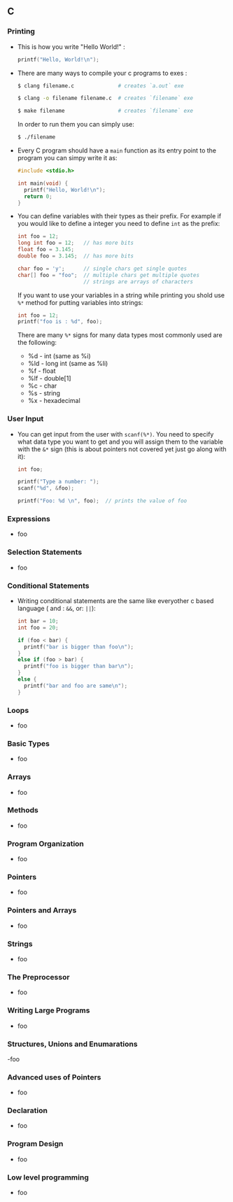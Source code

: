 ## C

### Printing

- This is how you write "Hello World!" :
  ```c
  printf("Hello, World!\n");
  ```
  
- There are many ways to compile your c programs to exes :
  ```bash
  $ clang filename.c              # creates `a.out` exe
  
  $ clang -o filename filename.c  # creates `filename` exe 
  
  $ make filename                 # creates `filename` exe
  ```
  In order to run them you can simply use:
  ```bash
  $ ./filename
  ```
  
- Every C program should have a `main` function as its entry point to the program you can simpy write it as:
  ```c
  #include <stdio.h>
  
  int main(void) {
    printf("Hello, World!\n");
    return 0;
  }
  ```

- You can define variables with their types as their prefix. For example if you would like to define a integer you need to define `int` as the prefix:
  ```c
  int foo = 12;
  long int foo = 12;   // has more bits
  float foo = 3.145;
  double foo = 3.145;  // has more bits
  
  char foo = 'y';      // single chars get single quotes
  char[] foo = "foo";  // multiple chars get multiple quotes
                       // strings are arrays of characters
  ```
  If you want to use your variables in a string while printing you shold use `%*` method for putting variables into strings:
  ```c
  int foo = 12;
  printf("foo is : %d", foo);
  ```
  There are many `%*` signs for many data types most commonly used are the following:
  - %d - int (same as %i)
  - %ld - long int (same as %li)
  - %f - float
  - %lf - double[1]
  - %c - char
  - %s - string
  - %x - hexadecimal
 
### User Input

- You can get input from the user with `scanf(%*)`. You need to specify what data type you want to get and you will assign them to the variable with the `&*` sign (this is about pointers not covered yet just go along with it):
  ```c
  int foo;
  
  printf("Type a number: ");
  scanf("%d", &foo);
  
  printf("Foo: %d \n", foo);  // prints the value of foo
  ```

### Expressions

- foo

### Selection Statements

- foo

### Conditional Statements

- Writing conditional statements are the same like everyother c based language ( and : `&&`, or: `||`):
  ```c
  int bar = 10;
  int foo = 20;
  
  if (foo < bar) {
    printf("bar is bigger than foo\n");
  }
  else if (foo > bar) {
    printf("foo is bigger than bar\n");
  }
  else {
    printf("bar and foo are same\n");
  }
  ```

### Loops

- foo

### Basic Types

- foo

### Arrays

- foo

### Methods

- foo


### Program Organization

- foo

### Pointers

- foo

### Pointers and Arrays

- foo

### Strings

- foo

### The Preprocessor

- foo

### Writing Large Programs

- foo

### Structures, Unions and Enumarations

-foo

### Advanced uses of Pointers

- foo

### Declaration

- foo

### Program Design

- foo

### Low level programming

- foo


